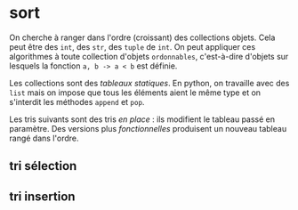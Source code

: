 # sort

On cherche à ranger dans l'ordre (croissant) des collections objets. Cela peut être des `int`, des `str`, des `tuple` de `int`. On peut appliquer ces algorithmes à toute collection d'objets `ordonnables`, c'est-à-dire d'objets sur lesquels la fonction `a, b -> a < b` est définie. 

Les collections sont des *tableaux statiques*. En python, on travaille avec des `list` mais on impose que tous les éléments aient le même type et on s'interdit les méthodes `append` et `pop`.

Les tris suivants sont des tris *en place* : ils modifient le tableau passé en paramètre. Des versions plus *fonctionnelles* produisent un nouveau tableau rangé dans l'ordre.

## tri sélection

## tri insertion